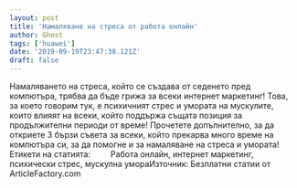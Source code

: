 ```yaml
---
layout: post
title: 'Намаляване на стреса от работа онлайн'
author: Ghost
tags: ['huawei']
date: '2019-09-19T23:47:38.121Z'
draft: false
---
```


Намаляването на стреса, който се създава от седенето пред компютъра, трябва да бъде грижа за всеки интернет маркетинг! Това, за което говорим тук, е психичният стрес и умората на мускулите, които влияят на всеки, който поддържа същата позиция за продължителни периоди от време! Прочетете допълнително, за да откриете 3 бързи съвета за всеки, който прекарва много време на компютъра си, за да помогне и за намаляване на стреса и умората!     Етикети на статията:         Работа онлайн, интернет маркетинг, психически стрес, мускулна умораИзточник: Безплатни статии от ArticleFactory.com
